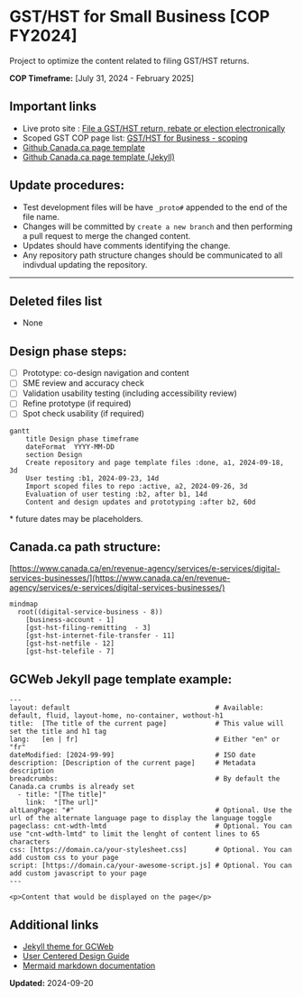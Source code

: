 # GST/HST for Small Business [COP FY2024]

Project to optimize the content related to filing GST/HST returns.

**COP Timeframe:** [July 31, 2024 - February 2025]

## Important links

- Live proto site : [File a GST/HST return, rebate or election electronically](https://cra-proto.github.io/gst-hst-business/en/file-a-gst-hst-return-rebate-election-electronically.html)
- Scoped GST COP page list: [GST/HST for Business - scoping](https://122gc.sharepoint.com/sites/WOSCoordination/Lists/GSTHST%20for%20business%20COP%20%20scoping/AllItems.aspx?env=WebViewList&viewid=1379b8f8-af3b-47fb-ba50-29a24ea1d13d&useFiltersInViewXml=1&OR=Teams-HL&CT=1726666893920&clickparams=eyJBcHBOYW1lIjoiVGVhbXMtRGVza3RvcCIsIkFwcFZlcnNpb24iOiI0OS8yNDA4MTcwMDQxOSIsIkhhc0ZlZGVyYXRlZFVzZXIiOmZhbHNlfQ%3D%3D)
- [Github Canada.ca page template](https://github.com/cra-proto/gst-hst-business/blob/main/en/page_template-e.html)
- [Github Canada.ca page template \(Jekyll\)](https://github.com/cra-proto/gst-hst-business/blob/main/en/page_template_jekyll-en.html)

## Update procedures:
- Test development files will be have `_proto#` appended to the end of the file name.
- Changes will be committed by `create a new branch` and then performing a pull request to merge the changed content.
- Updates should have comments identifying the change.
- Any repository path structure changes should be communicated to all indivdual updating the repository.
---

## Deleted files list
- None

## Design phase steps:
- [ ] Prototype: co-design navigation and content
- [ ] SME review and accuracy check
- [ ] Validation usability testing (including accessibility review)
- [ ] Refine prototype (if required)
- [ ] Spot check usability (if required)

```mermaid
gantt
    title Design phase timeframe
    dateFormat  YYYY-MM-DD
    section Design
    Create repository and page template files :done, a1, 2024-09-18, 3d
    User testing :b1, 2024-09-23, 14d
    Import scoped files to repo :active, a2, 2024-09-26, 3d
    Evaluation of user testing :b2, after b1, 14d
    Content and design updates and prototyping :after b2, 60d
```
\* future dates may be placeholders.

## Canada.ca path structure: 
[https://www.canada.ca/en/revenue-agency/services/e-services/digital-services-businesses/](https://www.canada.ca/en/revenue-agency/services/e-services/digital-services-businesses/)

```mermaid
mindmap
  root((digital-service-business - 8))
    [business-account - 1]
    [gst-hst-filing-remitting  - 3]
    [gst-hst-internet-file-transfer - 11]
    [gst-hst-netfile - 12]
    [gst-hst-telefile - 7]
```

## GCWeb Jekyll page template example:

```jekyll
---
layout: default                                    # Available: default, fluid, layout-home, no-container, wothout-h1
title:  [The title of the current page]            # This value will set the title and h1 tag
lang:   [en | fr]                                  # Either "en" or "fr"
dateModified: [2024-99-99]                         # ISO date
description: [Description of the current page]     # Metadata description
breadcrumbs:                                       # By default the Canada.ca crumbs is already set
  - title: "[The title]"
    link:  "[The url]"
altLangPage: "#"                                   # Optional. Use the url of the alternate language page to display the language toggle
pageclass: cnt-wdth-lmtd                           # Optional. You can use "cnt-wdth-lmtd" to limit the lenght of content lines to 65 characters
css: [https://domain.ca/your-stylesheet.css]       # Optional. You can add custom css to your page
script: [https://domain.ca/your-awesome-script.js] # Optional. You can add custom javascript to your page
---

<p>Content that would be displayed on the page</p>
```

## Additional links

- [Jekyll theme for GCWeb](https://github.com/wet-boew/gcweb-jekyll)
- [User Centered Design Guide](https://design.cra-arc.alpha.canada.ca/en/index.html)
- [Mermaid markdown documentation](https://mermaid.js.org/intro/getting-started.html)

**Updated:**  2024-09-20
